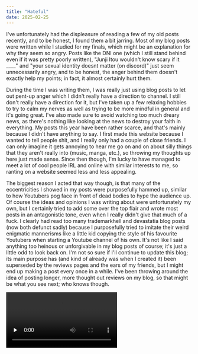 ```yaml
---
title: "Hateful"
date: 2025-02-25
---
```


I've unfortunately had the displeasure of reading a few of my old posts recently, and to be honest, I found them a bit jarring. Most of my blog posts were written while I studied for my finals, which might be an explanation for why they seem so angry. Posts like the DNI one (which I still stand behind even if it was pretty poorly written), "Junji Itou wouldn't know scary if it ____" and "your sexual identity doesnt matter (on discord)" just seem unnecessarily angry, and to be honest, the anger behind them doesn't exactly help my points; in fact, it almost certainly hurt them.

During the time I was writing them, I was really just using blog posts to let out pent-up anger which I didn't really have a direction to channel. I still don't really have a direction for it, but I've taken up a few relaxing hobbies to try to calm my nerves as well as trying to be more mindful in general and it's going great. I've also made sure to avoid watching too much dreary news, as there's nothing like looking at the news to destroy your faith in everything. My posts this year have been rather scarce, and that's mainly because I didn't have anything to say. I first made this website because I wanted to tell people shit, and I really only had a couple of close friends. I can only imagine it gets annoying to hear me go on and on about silly things that they aren't really into (music, manga, etc.), so throwing my thoughts up here just made sense. Since then though, I'm lucky to have managed to meet a lot of cool people IRL and online with similar interests to me, so ranting on a website seemed less and less appealing.

The biggest reason I acted that way though, is that many of the eccentricities I showed in my posts were purposefully hammed up, similar to how Youtubers pog face in front of dead bodies to hype the audience up. Of course the ideas and opinions I was writing about were unfortunately my own, but I certainly tried to add some over the top flair and wrote most posts in an antagonistic tone, even when I really didn't give that much of a fuck. I clearly had read too many trademarkhell and devastatia blog posts (now both defunct sadly) because I purposefully tried to imitate their weird enigmatic mannerisms like a little kid copying the style of his favourite Youtubers when starting a Youtube channel of his own. It's not like I said anything too heinous or unforgivable in my blog posts of course; it's just a little odd to look back on. I'm not so sure if I'll continue to update this blog; its main purpose has (and kind of already was when I created it) been superseded by the reviews pages and the ears of my friends, but I might end up making a post every once in a while. I've been throwing around the idea of posting longer, more thought out reviews on my blog, so that might be what you see next; who knows though.

<video controls preload="none">
    <source src="https://files.catbox.moe/p90ozm.mp4" type="video/mp4">
    Catbox must have deleted the video (so sad) it was Biden AI spitting the start of Love Sosa.
</video>